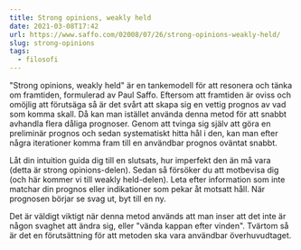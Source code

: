 ```yaml
---
title: Strong opinions, weakly held
date: 2021-03-08T17:42
url: https://www.saffo.com/02008/07/26/strong-opinions-weakly-held/
slug: strong-opinions
tags: 
  - filosofi
---
```


"Strong opinions, weakly held" är en tankemodell för att resonera och tänka om
framtiden, formulerad av Paul Saffo. Eftersom att framtiden är oviss och omöjlig
att förutsäga så är det svårt att skapa sig en vettig prognos av vad som komma skall. 
Då kan man istället använda denna metod för att snabbt avhandla flera dåliga prognoser. 
Genom att tvinga sig själv att göra en preliminär prognos och sedan
systematiskt hitta hål i den, kan man efter några iterationer komma fram
till en användbar prognos oväntat snabbt.

Låt din intuition guida dig till en slutsats, hur imperfekt den än må vara
(detta är strong opinions-delen). Sedan så försöker du att motbevisa dig (och
här kommer vi till weakly held-delen). Leta efter information som inte matchar
din prognos eller indikationer som pekar åt motsatt håll. När prognosen börjar
se svag ut, byt till en ny.

Det är väldigt viktigt när denna metod används att man inser att det inte är
någon svaghet att ändra sig, eller "vända kappan efter vinden". Tvärtom så är
det en förutsättning för att metoden ska vara användbar överhuvudtaget.
